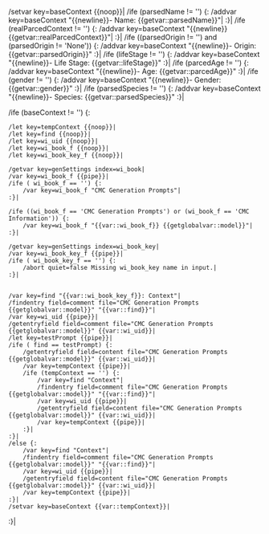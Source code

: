 /setvar key=baseContext {{noop}}|
/ife (parsedName != '') {:
	/addvar key=baseContext "{{newline}}- Name: {{getvar::parsedName}}"|
:}|
/ife (realParcedContext != '') {:
	/addvar key=baseContext "{{newline}}{{getvar::realParcedContext}}"|
:}|
/ife ((parsedOrigin != '') and (parsedOrigin != 'None')) {:
	/addvar key=baseContext "{{newline}}- Origin: {{getvar::parsedOrigin}}"
:}|
/ife (lifeStage != '') {:
	/addvar key=baseContext "{{newline}}- Life Stage: {{getvar::lifeStage}}"
:}|
/ife (parcedAge != '') {:
	/addvar key=baseContext "{{newline}}- Age: {{getvar::parcedAge}}"
:}|
/ife (gender != '') {:
	/addvar key=baseContext "{{newline}}- Gender: {{getvar::gender}}"
:}|
/ife (parsedSpecies != '') {:
	/addvar key=baseContext "{{newline}}- Species: {{getvar::parsedSpecies}}"
:}|




/ife (baseContext != '') {:
	
	/let key=tempContext {{noop}}|
	/let key=find {{noop}}|
	/let key=wi_uid {{noop}}|
	/let key=wi_book_f {{noop}}|
	/let key=wi_book_key_f {{noop}}|
	
	/getvar key=genSettings index=wi_book|
	/var key=wi_book_f {{pipe}}|
	/ife ( wi_book_f == '') {:
		/var key=wi_book_f "CMC Generation Prompts"|
	:}|
	
	/ife ((wi_book_f == 'CMC Generation Prompts') or (wi_book_f == 'CMC Information')) {:
		/var key=wi_book_f "{{var::wi_book_f}} {{getglobalvar::model}}"|
	:}|
	
	/getvar key=genSettings index=wi_book_key|
	/var key=wi_book_key_f {{pipe}}|
	/ife ( wi_book_key_f == '') {:
		/abort quiet=false Missing wi_book_key name in input.|
	:}|
	
	
	/var key=find "{{var::wi_book_key_f}}: Context"|
	/findentry field=comment file="CMC Generation Prompts {{getglobalvar::model}}" "{{var::find}}"|
	/var key=wi_uid {{pipe}}|
	/getentryfield field=comment file="CMC Generation Prompts {{getglobalvar::model}}" {{var::wi_uid}}|
	/let key=testPrompt {{pipe}}|
	/ife ( find == testPrompt) {:
		/getentryfield field=content file="CMC Generation Prompts {{getglobalvar::model}}" {{var::wi_uid}}|
		/var key=tempContext {{pipe}}|
		/ife (tempContext == '') {:
			/var key=find "Context"|
			/findentry field=comment file="CMC Generation Prompts {{getglobalvar::model}}" "{{var::find}}"|
			/var key=wi_uid {{pipe}}|
			/getentryfield field=content file="CMC Generation Prompts {{getglobalvar::model}}" {{var::wi_uid}}|
			/var key=tempContext {{pipe}}|
		:}|
	:}|
	/else {:
		/var key=find "Context"|
		/findentry field=comment file="CMC Generation Prompts {{getglobalvar::model}}" "{{var::find}}"|
		/var key=wi_uid {{pipe}}|
		/getentryfield field=content file="CMC Generation Prompts {{getglobalvar::model}}" {{var::wi_uid}}|
		/var key=tempContext {{pipe}}|
	:}|
	/setvar key=baseContext {{var::tempContext}}|
:}|